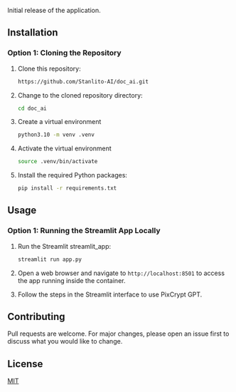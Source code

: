 

   Initial release of the application.
</details>

## Installation

### Option 1: Cloning the Repository

1. Clone this repository:

    ```bash
    https://github.com/Stanlito-AI/doc_ai.git
    ```

2. Change to the cloned repository directory:

    ```bash
    cd doc_ai
    ```

3. Create a virtual environment

    ```bash
    python3.10 -m venv .venv
    ```

4. Activate the virtual environment

    ```bash
    source .venv/bin/activate
    ```

5. Install the required Python packages:

    ```bash
    pip install -r requirements.txt
    ```


## Usage

### Option 1: Running the Streamlit App Locally

1. Run the Streamlit streamlit_app:

    ```bash
    streamlit run app.py
    ```

2. Open a web browser and navigate to `http://localhost:8501` to access the app running inside the container.

3. Follow the steps in the Streamlit interface to use PixCrypt GPT.

## Contributing

Pull requests are welcome. For major changes, please open an issue first to discuss what you would like to change.

## License

[MIT](https://choosealicense.com/licenses/mit/)
